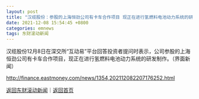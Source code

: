 ```yaml
---
layout: post
title: "汉缆股份：参股的上海恒劲公司有卡车合作项目 现正在进行氢燃料电池动力系统的研发制作"
date: 2021-12-08 15:54:45 +0800
categories: emnews
tags: 东财滚动新闻
---
```


汉缆股份12月8日在深交所“互动易”平台回答投资者提问时表示，公司参股的上海恒劲公司有卡车合作项目，现正在进行氢燃料电池动力系统的研发制作。（界面新闻）

<http://finance.eastmoney.com/news/1354,202112082207176252.html>

[返回东财滚动新闻](//finews.withounder.com/emnews/)｜[返回首页](//finews.withounder.com/)